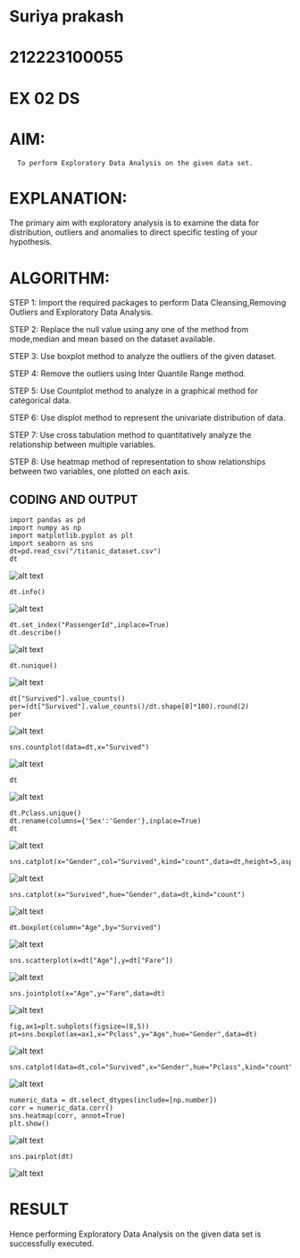 # Suriya prakash
# 212223100055

# EX 02 DS
# AIM:
      To perform Exploratory Data Analysis on the given data set.
      
# EXPLANATION:
  The primary aim with exploratory analysis is to examine the data for distribution, outliers and anomalies to direct specific testing of your hypothesis.
  
# ALGORITHM:
STEP 1: Import the required packages to perform Data Cleansing,Removing Outliers and Exploratory Data Analysis.

STEP 2: Replace the null value using any one of the method from mode,median and mean based on the dataset available.

STEP 3: Use boxplot method to analyze the outliers of the given dataset.

STEP 4: Remove the outliers using Inter Quantile Range method.

STEP 5: Use Countplot method to analyze in a graphical method for categorical data.

STEP 6: Use displot method to represent the univariate distribution of data.

STEP 7: Use cross tabulation method to quantitatively analyze the relationship between multiple variables.

STEP 8: Use heatmap method of representation to show relationships between two variables, one plotted on each axis.

## CODING AND OUTPUT
```
import pandas as pd
import numpy as np
import matplotlib.pyplot as plt
import seaborn as sns
dt=pd.read_csv("/titanic_dataset.csv")
dt
```
![alt text](1.png)

```
dt.info()
```
![alt text](2.png)

```
dt.set_index("PassengerId",inplace=True)
dt.describe()
```
![alt text](3.png)

```
dt.nunique()
```
![alt text](4.png)

```
dt["Survived"].value_counts()
per=(dt["Survived"].value_counts()/dt.shape[0]*100).round(2)
per
```
![alt text](5.png)

```
sns.countplot(data=dt,x="Survived")
```
![alt text](6.png)

```
dt
```
![alt text](7.png)

```
dt.Pclass.unique()
dt.rename(columns={'Sex':'Gender'},inplace=True)
dt
```
![alt text](8.png)

```
sns.catplot(x="Gender",col="Survived",kind="count",data=dt,height=5,aspect=.7)
```

![alt text](9.png)

```
sns.catplot(x="Survived",hue="Gender",data=dt,kind="count")
```

![alt text](10.png)

```
dt.boxplot(column="Age",by="Survived")
```

![alt text](11.png)

```
sns.scatterplot(x=dt["Age"],y=dt["Fare"])
```
![alt text](12.png)

```
sns.jointplot(x="Age",y="Fare",data=dt)
```
![alt text](13.png)

```
fig,ax1=plt.subplots(figsize=(8,5))
pt=sns.boxplot(ax=ax1,x="Pclass",y="Age",hue="Gender",data=dt)
```
![alt text](14.png)

```
sns.catplot(data=dt,col="Survived",x="Gender",hue="Pclass",kind="count")
```
![alt text](15.png)

```
numeric_data = dt.select_dtypes(include=[np.number])
corr = numeric_data.corr()
sns.heatmap(corr, annot=True)
plt.show()
```
![alt text](16.png)

```
sns.pairplot(dt)
```
![alt text](17.png)



# RESULT

Hence performing Exploratory Data Analysis on the given data set is successfully executed.
        

